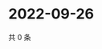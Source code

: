 # 2022-09-26

共 0 条

<!-- BEGIN WEIBO -->
<!-- 最后更新时间 Mon Sep 26 2022 18:04:53 GMT+0800 (China Standard Time) -->

<!-- END WEIBO -->
